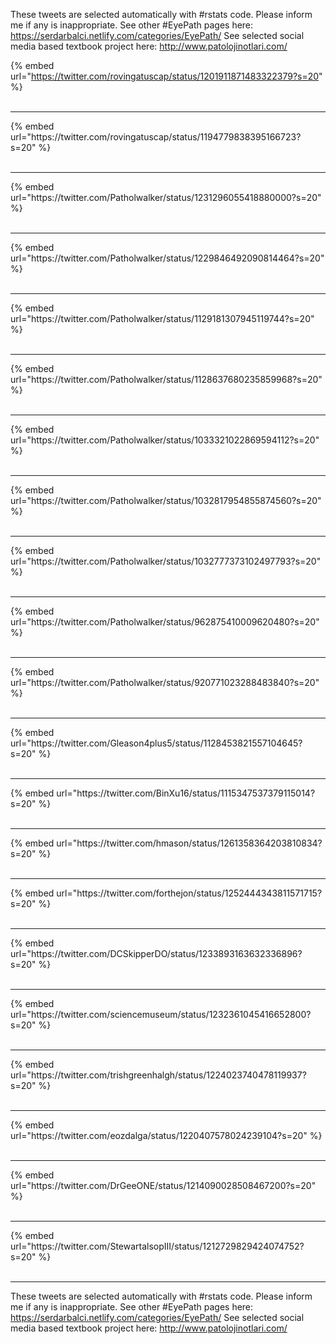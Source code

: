 

These tweets are selected automatically with #rstats code. Please inform me if any is inappropriate.
See other #EyePath pages here: https://serdarbalci.netlify.com/categories/EyePath/ 
See selected social media based textbook project here: http://www.patolojinotlari.com/

{% embed url="https://twitter.com/rovingatuscap/status/1201911871483322379?s=20" %}<br>
<br>
<hr>
{% embed url="https://twitter.com/rovingatuscap/status/1194779838395166723?s=20" %}<br>
<br>
<hr>
{% embed url="https://twitter.com/Patholwalker/status/1231296055418880000?s=20" %}<br>
<br>
<hr>
{% embed url="https://twitter.com/Patholwalker/status/1229846492090814464?s=20" %}<br>
<br>
<hr>
{% embed url="https://twitter.com/Patholwalker/status/1129181307945119744?s=20" %}<br>
<br>
<hr>
{% embed url="https://twitter.com/Patholwalker/status/1128637680235859968?s=20" %}<br>
<br>
<hr>
{% embed url="https://twitter.com/Patholwalker/status/1033321022869594112?s=20" %}<br>
<br>
<hr>
{% embed url="https://twitter.com/Patholwalker/status/1032817954855874560?s=20" %}<br>
<br>
<hr>
{% embed url="https://twitter.com/Patholwalker/status/1032777373102497793?s=20" %}<br>
<br>
<hr>
{% embed url="https://twitter.com/Patholwalker/status/962875410009620480?s=20" %}<br>
<br>
<hr>
{% embed url="https://twitter.com/Patholwalker/status/920771023288483840?s=20" %}<br>
<br>
<hr>
{% embed url="https://twitter.com/Gleason4plus5/status/1128453821557104645?s=20" %}<br>
<br>
<hr>
{% embed url="https://twitter.com/BinXu16/status/1115347537379115014?s=20" %}<br>
<br>
<hr>
{% embed url="https://twitter.com/hmason/status/1261358364203810834?s=20" %}<br>
<br>
<hr>
{% embed url="https://twitter.com/forthejon/status/1252444343811571715?s=20" %}<br>
<br>
<hr>
{% embed url="https://twitter.com/DCSkipperDO/status/1233893163632336896?s=20" %}<br>
<br>
<hr>
{% embed url="https://twitter.com/sciencemuseum/status/1232361045416652800?s=20" %}<br>
<br>
<hr>
{% embed url="https://twitter.com/trishgreenhalgh/status/1224023740478119937?s=20" %}<br>
<br>
<hr>
{% embed url="https://twitter.com/eozdalga/status/1220407578024239104?s=20" %}<br>
<br>
<hr>
{% embed url="https://twitter.com/DrGeeONE/status/1214090028508467200?s=20" %}<br>
<br>
<hr>
{% embed url="https://twitter.com/StewartalsopIII/status/1212729829424074752?s=20" %}<br>
<br>
<hr>


These tweets are selected automatically with #rstats code. Please inform me if any is inappropriate.
See other #EyePath pages here: https://serdarbalci.netlify.com/categories/EyePath/ 
See selected social media based textbook project here: http://www.patolojinotlari.com/
